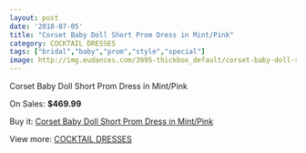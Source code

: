 ```yaml
---
layout: post
date: '2018-07-05'
title: "Corset Baby Doll Short Prom Dress in Mint/Pink"
category: COCKTAIL DRESSES
tags: ["bridal","baby","prom","style","special"]
image: http://img.eudances.com/3995-thickbox_default/corset-baby-doll-short-prom-dress-in-mint-pink.jpg
---
```

Corset Baby Doll Short Prom Dress in Mint/Pink

On Sales: **$469.99**
<a href="https://www.eudances.com/en/cocktail-dresses/1340-corset-baby-doll-short-prom-dress-in-mint-pink.html"><amp-img layout="responsive" width="600" height="600" src="//img.eudances.com/3995-thickbox_default/corset-baby-doll-short-prom-dress-in-mint-pink.jpg" alt="Corset Baby Doll Short Prom Dress in Mint/Pink 0" /></a>
<a href="https://www.eudances.com/en/cocktail-dresses/1340-corset-baby-doll-short-prom-dress-in-mint-pink.html"><amp-img layout="responsive" width="600" height="600" src="//img.eudances.com/3996-thickbox_default/corset-baby-doll-short-prom-dress-in-mint-pink.jpg" alt="Corset Baby Doll Short Prom Dress in Mint/Pink 1" /></a>

Buy it: [Corset Baby Doll Short Prom Dress in Mint/Pink](https://www.eudances.com/en/cocktail-dresses/1340-corset-baby-doll-short-prom-dress-in-mint-pink.html "Corset Baby Doll Short Prom Dress in Mint/Pink")

View more: [COCKTAIL DRESSES](https://www.eudances.com/en/14-cocktail-dresses "COCKTAIL DRESSES")